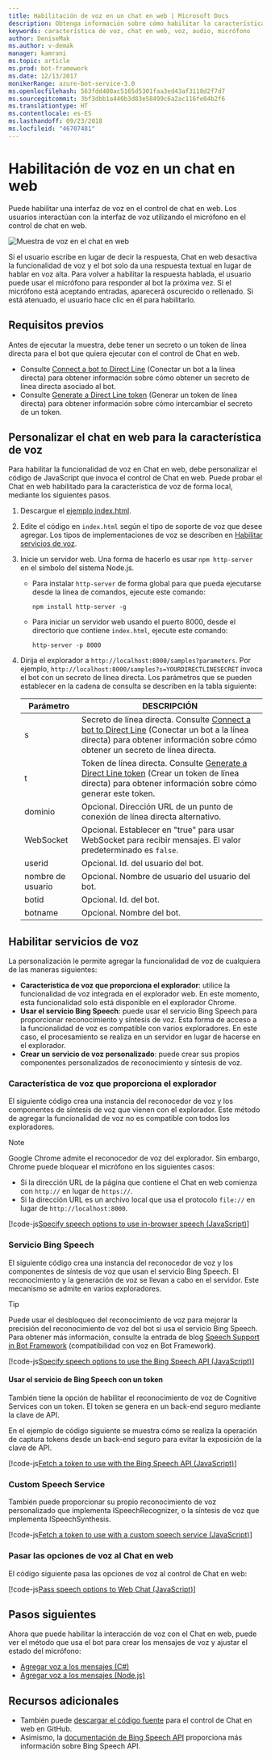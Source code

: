 ```yaml
---
title: Habilitación de voz en un chat en web | Microsoft Docs
description: Obtenga información sobre cómo habilitar la característica de voz en un control de chat en web para un bot conectado al canal Chat en web.
keywords: característica de voz, chat en web, voz, audio, micrófono
author: DeniseMak
ms.author: v-demak
manager: kamrani
ms.topic: article
ms.prod: bot-framework
ms.date: 12/13/2017
monikerRange: azure-bot-service-3.0
ms.openlocfilehash: 563fdd480ac5165d5301faa3ed43af3118d2f7d7
ms.sourcegitcommit: 3bf3dbb1a440b3d83e58499c6a2ac116fe04b2f6
ms.translationtype: HT
ms.contentlocale: es-ES
ms.lasthandoff: 09/23/2018
ms.locfileid: "46707481"
---
```

# <a name="enable-speech-in-web-chat"></a>Habilitación de voz en un chat en web
Puede habilitar una interfaz de voz en el control de chat en web. Los usuarios interactúan con la interfaz de voz utilizando el micrófono en el control de chat en web.

![Muestra de voz en el chat en web](~/media/bot-service-channel-webchat/webchat-sample-speech.png)

Si el usuario escribe en lugar de decir la respuesta, Chat en web desactiva la funcionalidad de voz y el bot solo da una respuesta textual en lugar de hablar en voz alta. Para volver a habilitar la respuesta hablada, el usuario puede usar el micrófono para responder al bot la próxima vez. Si el micrófono está aceptando entradas, aparecerá oscurecido o rellenado. Si está atenuado, el usuario hace clic en él para habilitarlo.

## <a name="prerequisites"></a>Requisitos previos

  Antes de ejecutar la muestra, debe tener un secreto o un token de línea directa para el bot que quiera ejecutar con el control de Chat en web. 
  * Consulte [Connect a bot to Direct Line](bot-service-channel-connect-directline.md) (Conectar un bot a la línea directa) para obtener información sobre cómo obtener un secreto de línea directa asociado al bot.
  * Consulte [Generate a Direct Line token](rest-api/bot-framework-rest-direct-line-3-0-authentication.md) (Generar un token de línea directa) para obtener información sobre cómo intercambiar el secreto de un token.

## <a name="customizing-web-chat-for-speech"></a>Personalizar el chat en web para la característica de voz
Para habilitar la funcionalidad de voz en Chat en web, debe personalizar el código de JavaScript que invoca el control de Chat en web. Puede probar el Chat en web habilitado para la característica de voz de forma local, mediante los siguientes pasos.

1. Descargue el [ejemplo index.html](https://aka.ms/web-chat-speech-sample). <!-- this aka.ms link needs to be updated if the sample location changes -->
2. Edite el código en `index.html` según el tipo de soporte de voz que desee agregar. Los tipos de implementaciones de voz se describen en [Habilitar servicios de voz](#enable-speech-services). 
3. Inicie un servidor web. Una forma de hacerlo es usar `npm http-server` en el símbolo del sistema Node.js.

   * Para instalar `http-server` de forma global para que pueda ejecutarse desde la línea de comandos, ejecute este comando:

     ```
     npm install http-server -g
     ```

   * Para iniciar un servidor web usando el puerto 8000, desde el directorio que contiene `index.html`, ejecute este comando:

     ```
     http-server -p 8000
     ```
4. Dirija el explorador a `http://localhost:8000/samples?parameters`. Por ejemplo, `http://localhost:8000/samples?s=YOURDIRECTLINESECRET` invoca el bot con un secreto de línea directa. Los parámetros que se pueden establecer en la cadena de consulta se describen en la tabla siguiente:

   | Parámetro | DESCRIPCIÓN |
   |-----------|-------------|
   | s | Secreto de línea directa. Consulte [Connect a bot to Direct Line](bot-service-channel-connect-directline.md) (Conectar un bot a la línea directa) para obtener información sobre cómo obtener un secreto de línea directa. |
   | t | Token de línea directa. Consulte [Generate a Direct Line token](rest-api/bot-framework-rest-direct-line-3-0-authentication.md) (Crear un token de línea directa) para obtener información sobre cómo generar este token. |
   | dominio | Opcional. Dirección URL de un punto de conexión de línea directa alternativo.  |
   | WebSocket | Opcional. Establecer en "true" para usar WebSocket para recibir mensajes. El valor predeterminado es `false`. |
   | userid | Opcional. Id. del usuario del bot.  |
   | nombre de usuario | Opcional. Nombre de usuario del usuario del bot.  |
   | botid | Opcional. Id. del bot. |
   | botname | Opcional. Nombre del bot. |


## <a name="enable-speech-services"></a>Habilitar servicios de voz
La personalización le permite agregar la funcionalidad de voz de cualquiera de las maneras siguientes:

* **Característica de voz que proporciona el explorador**: utilice la funcionalidad de voz integrada en el explorador web. En este momento, esta funcionalidad solo está disponible en el explorador Chrome.
* **Usar el servicio Bing Speech**: puede usar el servicio Bing Speech para proporcionar reconocimiento y síntesis de voz. Esta forma de acceso a la funcionalidad de voz es compatible con varios exploradores. En este caso, el procesamiento se realiza en un servidor en lugar de hacerse en el explorador.
* **Crear un servicio de voz personalizado**: puede crear sus propios componentes personalizados de reconocimiento y síntesis de voz.

### <a name="browser-provided-speech"></a>Característica de voz que proporciona el explorador

El siguiente código crea una instancia del reconocedor de voz y los componentes de síntesis de voz que vienen con el explorador. Este método de agregar la funcionalidad de voz no es compatible con todos los exploradores. 

> [!NOTE] 
> Google Chrome admite el reconocedor de voz del explorador. Sin embargo, Chrome puede bloquear el micrófono en los siguientes casos:
> * Si la dirección URL de la página que contiene el Chat en web comienza con `http://` en lugar de `https://`.
> * Si la dirección URL es un archivo local que usa el protocolo `file://` en lugar de `http://localhost:8000`.

[!code-js[Specify speech options to use in-browser speech (JavaScript)](./includes/code/bot-service-channel-connect-webchat-speech.js#BrowserSpeech)]

### <a name="bing-speech-service"></a>Servicio Bing Speech

El siguiente código crea una instancia del reconocedor de voz y los componentes de síntesis de voz que usan el servicio Bing Speech. El reconocimiento y la generación de voz se llevan a cabo en el servidor. Este mecanismo se admite en varios exploradores. 

> [!TIP]
> Puede usar el desbloqueo del reconocimiento de voz para mejorar la precisión del reconocimiento de voz del bot si usa el servicio Bing Speech. Para obtener más información, consulte la entrada de blog [Speech Support in Bot Framework](https://blog.botframework.com/2017/06/26/Speech-To-Text) (compatibilidad con voz en Bot Framework).

[!code-js[Specify speech options to use the Bing Speech API (JavaScript)](./includes/code/bot-service-channel-connect-webchat-speech.js#BingSpeech)]

#### <a name="use-the-bing-speech-service-with-a-token"></a>Usar el servicio de Bing Speech con un token

También tiene la opción de habilitar el reconocimiento de voz de Cognitive Services con un token. El token se genera en un back-end seguro mediante la clave de API.

En el ejemplo de código siguiente se muestra cómo se realiza la operación de captura tokens desde un back-end seguro para evitar la exposición de la clave de API.

[!code-js[Fetch a token to use with the Bing Speech API (JavaScript)](./includes/code/bot-service-channel-connect-webchat-speech.js#FetchToken)]

### <a name="custom-speech-service"></a>Custom Speech Service

También puede proporcionar su propio reconocimiento de voz personalizado que implementa ISpeechRecognizer, o la síntesis de voz que implementa ISpeechSynthesis. 

[!code-js[Fetch a token to use with a custom speech service (JavaScript)](./includes/code/bot-service-channel-connect-webchat-speech.js#CustomSpeechService)]

### <a name="pass-the-speech-options-to-web-chat"></a>Pasar las opciones de voz al Chat en web

El código siguiente pasa las opciones de voz al control de Chat en web:

[!code-js[Pass speech options to Web Chat (JavaScript)](./includes/code/bot-service-channel-connect-webchat-speech.js#PassSpeechOptionsToWebChat)]

## <a name="next-steps"></a>Pasos siguientes
Ahora que puede habilitar la interacción de voz con el Chat en web, puede ver el método que usa el bot para crear los mensajes de voz y ajustar el estado del micrófono:
* [Agregar voz a los mensajes (C#)](dotnet/bot-builder-dotnet-text-to-speech.md)
* [Agregar voz a los mensajes (Node.js)](nodejs/bot-builder-nodejs-text-to-speech.md)

## <a name="additional-resources"></a>Recursos adicionales

* También puede [descargar el código fuente](https://github.com/Microsoft/BotFramework-WebChat) para el control de Chat en web en GitHub.
* Asimismo, la [documentación de Bing Speech API](https://docs.microsoft.com/azure/cognitive-services/speech/home) proporciona más información sobre Bing Speech API.

